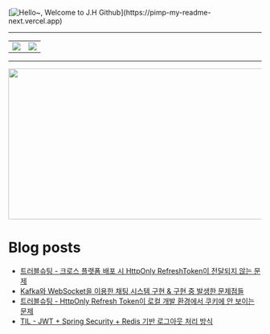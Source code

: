 [![Hello~, Welcome to J.H Github](https://pimp-my-readme-next.vercel.app/api/wavy-banner?subtitle=Welcome%20to%20J.H%20Github&title=Hello~)](https://pimp-my-readme-next.vercel.app)

---

<table>
  <tr>
    <td>
      <img src="https://github-readme-stats.vercel.app/api?username=mocha-rm&show_icons=true&theme=dark" />
    </td>
    <td>
      <img src="https://github-readme-stats.vercel.app/api/top-langs/?username=mocha-rm&layout=compact" />
    </td>
  </tr>
</table>


---

<a href="https://github.com/devxb/gitanimals">
<img
  src="https://render.gitanimals.org/farms/mocha-rm"
  width="600"
  height="300"
/>
</a>

# Blog posts
<!-- BLOG-POST-LIST:START -->
- [트러블슈팅 - 크로스 플랫폼 배포 시 HttpOnly RefreshToken이 전달되지 않는 문제](https://velog.io/@jelog_131/%ED%8A%B8%EB%9F%AC%EB%B8%94%EC%8A%88%ED%8C%85-%ED%81%AC%EB%A1%9C%EC%8A%A4-%ED%94%8C%EB%9E%AB%ED%8F%BC-%EB%B0%B0%ED%8F%AC-%EC%8B%9C-HttpOnly-RefreshToken%EC%9D%B4-%EC%A0%84%EB%8B%AC%EB%90%98%EC%A7%80-%EC%95%8A%EB%8A%94-%EB%AC%B8%EC%A0%9C)
- [Kafka와 WebSocket을 이용한 채팅 시스템 구현 &amp; 구현 중 발생한 문제점들](https://velog.io/@jelog_131/Kafka%EC%99%80-WebSocket%EC%9D%84-%EC%9D%B4%EC%9A%A9%ED%95%9C-%EC%B1%84%ED%8C%85-%EC%8B%9C%EC%8A%A4%ED%85%9C-%EA%B5%AC%ED%98%84-%EA%B5%AC%ED%98%84-%EC%A4%91-%EB%B0%9C%EC%83%9D%ED%95%9C-%EB%AC%B8%EC%A0%9C%EC%A0%90%EB%93%A4)
- [트러블슈팅 - HttpOnly Refresh Token이 로컬 개발 환경에서 쿠키에 안 보이는 문제](https://velog.io/@jelog_131/%ED%8A%B8%EB%9F%AC%EB%B8%94%EC%8A%88%ED%8C%85-HttpOnly-Refresh-Token%EC%9D%B4-%EB%A1%9C%EC%BB%AC-%EA%B0%9C%EB%B0%9C-%ED%99%98%EA%B2%BD%EC%97%90%EC%84%9C-%EC%BF%A0%ED%82%A4%EC%97%90-%EC%95%88-%EB%B3%B4%EC%9D%B4%EB%8A%94-%EB%AC%B8%EC%A0%9C)
- [TIL - JWT + Spring Security + Redis 기반 로그아웃 처리 방식](https://velog.io/@jelog_131/TIL-JWT-Spring-Security-Redis-%EA%B8%B0%EB%B0%98-%EB%A1%9C%EA%B7%B8%EC%95%84%EC%9B%83-%EC%B2%98%EB%A6%AC-%EB%B0%A9%EC%8B%9D)
<!-- BLOG-POST-LIST:END -->

